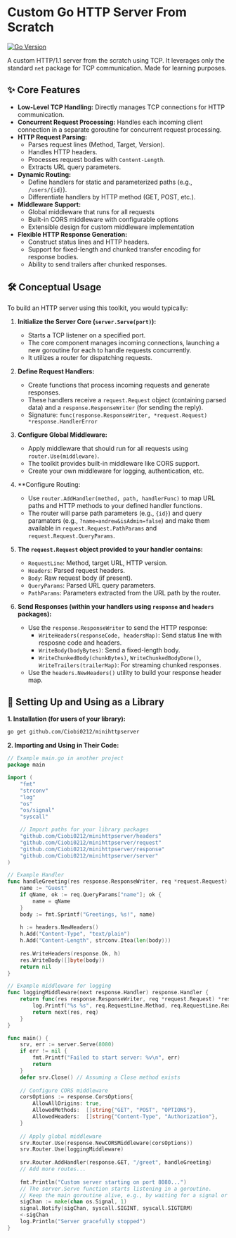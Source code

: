 # Custom Go HTTP Server From Scratch

[![Go Version](https://img.shields.io/badge/go-1.24.2+-blue.svg)](https://golang.org/dl/)

 A custom HTTP/1.1 server from the scratch using TCP. It leverages only the standard `net` package for TCP communication. Made for learning purposes.

## ✨ Core Features

*   **Low-Level TCP Handling:** Directly manages TCP connections for HTTP communication.
*   **Concurrent Request Processing:** Handles each incoming client connection in a separate goroutine for concurrent request processing.
*   **HTTP Request Parsing:**
    *   Parses request lines (Method, Target, Version).
    *   Handles HTTP headers.
    *   Processes request bodies with `Content-Length`.
    *   Extracts URL query parameters.
*   **Dynamic Routing:**
    *   Define handlers for static and parameterized paths (e.g., `/users/{id}`).
    *   Differentiate handlers by HTTP method (GET, POST, etc.).
*   **Middleware Support:**
    *   Global middleware that runs for all requests
    *   Built-in CORS middleware with configurable options
    *   Extensible design for custom middleware implementation
*   **Flexible HTTP Response Generation:**
    *   Construct status lines and HTTP headers.
    *   Support for fixed-length and chunked transfer encoding for response bodies.
    *   Ability to send trailers after chunked responses.

## 🛠️ Conceptual Usage

To build an HTTP server using this toolkit, you would typically:

1.  **Initialize the Server Core (`server.Serve(port)`):**
    *   Starts a TCP listener on a specified port.
    *   The core component manages incoming connections, launching a new goroutine for each to handle requests concurrently.
    *   It utilizes a router for dispatching requests.

2.  **Define Request Handlers:**
    *   Create functions that process incoming requests and generate responses.
    *   These handlers receive a `request.Request` object (containing parsed data) and a `response.ResponseWriter` (for sending the reply).
    *   Signature: `func(response.ResponseWriter, *request.Request) *response.HandlerError`

3.  **Configure Global Middleware:**
    *   Apply middleware that should run for all requests using `router.Use(middleware)`.
    *   The toolkit provides built-in middleware like CORS support.
    *   Create your own middleware for logging, authentication, etc.

4.  **Configure Routing:
    *   Use `router.AddHandler(method, path, handlerFunc)` to map URL paths and HTTP methods to your defined handler functions.
    *   The router will parse path parameters (e.g., `{id}`) and query paramaters (e.g., `?name=andrew&isAdmin=false`) and make them available in `request.Request.PathParams` and `request.Request.QueryParams`.

4.    **The `request.Request` object provided to your handler contains:**
        *   `RequestLine`: Method, target URL, HTTP version.
        *   `Headers`: Parsed request headers.
        *   `Body`: Raw request body (if present).
        *   `QueryParams`: Parsed URL query parameters.
        *   `PathParams`: Parameters extracted from the URL path by the router.

5.  **Send Responses (within your handlers using `response` and `headers` packages):**
    *   Use the `response.ResponseWriter` to send the HTTP response:
        *   `WriteHeaders(responseCode, headersMap)`: Send status line with resposne code and headers.
        *   `WriteBody(bodyBytes)`: Send a fixed-length body.
        *   `WriteChunkedBody(chunkBytes)`, `WriteChunkedBodyDone()`, `WriteTrailers(trailerMap)`: For streaming chunked responses.
    *   Use the `headers.NewHeaders()` utility to build your response header map.

## 🚀 Setting Up and Using as a Library

**1. Installation (for users of your library):**
   ```bash
   go get github.com/Ciobi0212/minihttpserver
   ```

**2. Importing and Using in Their Code:**
   ```go
   // Example main.go in another project
   package main

   import (
       "fmt"
       "strconv"
       "log"
       "os"
       "os/signal"
       "syscall"

       // Import paths for your library packages
       "github.com/Ciobi0212/minihttpserver/headers"
       "github.com/Ciobi0212/minihttpserver/request"
       "github.com/Ciobi0212/minihttpserver/response"
       "github.com/Ciobi0212/minihttpserver/server"
   )

   // Example Handler
   func handleGreeting(res response.ResponseWriter, req *request.Request) *response.HandlerError {
       name := "Guest"
       if qName, ok := req.QueryParams["name"]; ok {
           name = qName
       }
       body := fmt.Sprintf("Greetings, %s!", name)
       
       h := headers.NewHeaders()
       h.Add("Content-Type", "text/plain")
       h.Add("Content-Length", strconv.Itoa(len(body)))
       
       res.WriteHeaders(response.Ok, h)
       res.WriteBody([]byte(body))
       return nil
   }

   // Example middleware for logging
   func loggingMiddleware(next response.Handler) response.Handler {
       return func(res response.ResponseWriter, req *request.Request) *response.HandlerError {
           log.Printf("%s %s", req.RequestLine.Method, req.RequestLine.RequestTarget)
           return next(res, req)
       }
   }

   func main() {
       srv, err := server.Serve(8080) 
       if err != nil {
           fmt.Printf("Failed to start server: %v\n", err)
           return
       }
       defer srv.Close() // Assuming a Close method exists
       
       // Configure CORS middleware
       corsOptions := response.CorsOptions{
           AllowAllOrigins: true,
           AllowedMethods:  []string{"GET", "POST", "OPTIONS"},
           AllowedHeaders:  []string{"Content-Type", "Authorization"},
       }
       
       // Apply global middleware
       srv.Router.Use(response.NewCORSMiddleware(corsOptions))
       srv.Router.Use(loggingMiddleware)
      
       srv.Router.AddHandler(response.GET, "/greet", handleGreeting)
       // Add more routes...
       
       fmt.Println("Custom server starting on port 8080...")
       // The server.Serve function starts listening in a goroutine.
       // Keep the main goroutine alive, e.g., by waiting for a signal or another mechanism.
       sigChan := make(chan os.Signal, 1)
       signal.Notify(sigChan, syscall.SIGINT, syscall.SIGTERM)
       <-sigChan
       log.Println("Server gracefully stopped")
   }
   ```
